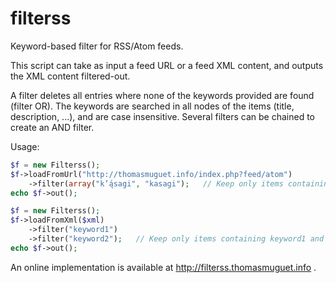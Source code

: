 filterss
========

Keyword-based filter for RSS/Atom feeds.

This script can take as input a feed URL or a feed XML content, and outputs the XML content filtered-out.

A filter deletes all entries where none of the keywords provided are found (filter OR). The keywords are searched in all nodes of the items (title, description, ...), and are case insensitive. Several filters can be chained to create an AND filter.


Usage:

```php
$f = new Filterss();
$f->loadFromUrl("http://thomasmuguet.info/index.php?feed/atom")
    ->filter(array("k’ą́sagi", "kasagi");   // Keep only items containing k’ą́sagi or kasagi
echo $f->out();
```

```php
$f = new Filterss();
$f->loadFromXml($xml)
    ->filter("keyword1")
    ->filter("keyword2");   // Keep only items containing keyword1 and keyword2
echo $f->out();
```


An online implementation is available at http://filterss.thomasmuguet.info .
